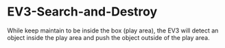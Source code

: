 # EV3-Search-and-Destroy
While keep maintain to be inside the box (play area), the EV3 will detect an object inside the play area and push the object outside of the play area. 
